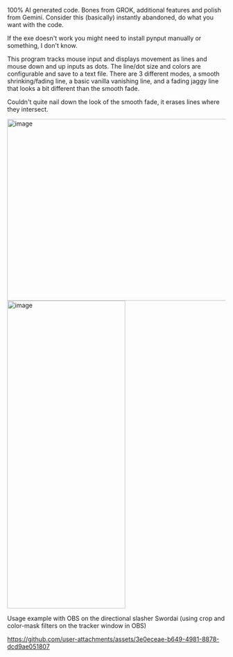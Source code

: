 100% AI generated code.  Bones from GROK, additional features and polish from Gemini.  Consider this (basically) instantly abandoned, do what you want with the code.

If the exe doesn't work you might need to install pynput manually or something, I don't know.

This program tracks mouse input and displays movement as lines and mouse down and up inputs as dots.  The line/dot size and colors are configurable and save to a text file.  There are 3 different modes, a smooth shrinking/fading line, a basic vanilla vanishing line, and a fading jaggy line that looks a bit different than the smooth fade.

Couldn't quite nail down the look of the smooth fade, it erases lines where they intersect.

<img width="768" height="419" alt="image" src="https://github.com/user-attachments/assets/86e46593-7147-458d-8eb7-168aaf5d7e8c" />
<img width="272" height="710" alt="image" src="https://github.com/user-attachments/assets/7066a654-05ca-412e-b907-7bdc93485b7d" />

Usage example with OBS on the directional slasher Swordai (using crop and color-mask filters on the tracker window in OBS)

https://github.com/user-attachments/assets/3e0eceae-b649-4981-8878-dcd9ae051807


